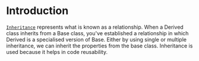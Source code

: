 # Introduction

[`Inheritance`](inherit) represents what is known as a relationship. When a Derived class inherits from a Base class, you've established a relationship in which Derived is a specialised version of Base.
Either by using single or multiple inheritance, we can inherit the properties from the base class. Inheritance is used because it helps in code reusability.

[inherit]:https://realpython.com/inheritance-composition-python/#whats-inheritance
